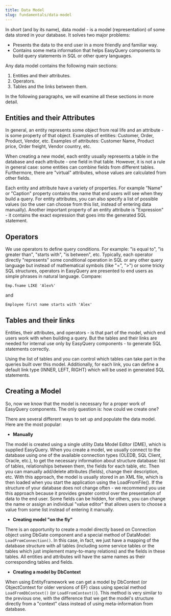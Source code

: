 ```yaml
---
title: Data Model
slug: fundamentals/data-model
---
```


In short (and by its name), data model - is a model (representation) of some data stored in your database. It solves two major problems:

* Presents the data to the end user in a more friendly and familiar way.
* Contains some meta information that helps EasyQuery components to build query statements in SQL or other query languages.

Any data model contains the following main sections:

1. Entities and their attributes.
2. Operators.
3. Tables and the links between them.

In the following paragraphs, we will examine all these sections in more detail. 

## Entities and their Attributes

In general, an entity represents some object from real life and an attribute - is some property of that object.
Examples of entities: Customer, Order, Product, Vendor, etc.
Examples of attributes: Customer Name, Product price, Order freight, Vendor country, etc.

When creating a new model, each entity usually represents a table in the database and each attribute - one field in that table.
However, it is not a rule in general case: some entities can combine fields from different tables. Furthermore, there are "virtual" attributes, whose values are calculated from other fields.

Each entity and attribute have a variety of properties. For example "Name" or "Caption" property contains the name that end users will see when they build a query.
For entity attributes, you can also specify a list of possible values (so the user can choose from this list, instead of entering data manually). Another important property of an entity attribute is "Expression" - it contains the exact expression that goes into the generated SQL statement.

## Operators

We use operators to define query conditions. For example: "is equal to", "is greater than", "starts with", "is between", etc. Typically, each operator directly "represents" some conditional operation in SQL or any other query language but instead of mathematical symbols (like "=", ">") or some tricky SQL structures, operators in EasyQuery are presented to end users as simple phrases in natural language.
Compare:

```
Emp.fname LIKE 'Alex%'
```

and

```
Employee first name starts with 'Alex'
```

## Tables and their links

Entities, their attributes, and operators - is that part of the model, which end users work with when building a query. But the tables and their links are needed for internal use only by EasyQuery components - to generate SQL statements correctly.

Using the list of tables and you can control which tables can take part in the queries built over this model.
Additionally, for each link, you can define a default link type (INNER, LEFT, RIGHT) which will be used in generated SQL statements.

## Creating a Model

So, now we know that the model is necessary for a proper work of EasyQuery components. The only question is: how could we create one?

There are several different ways to set up and populate the data model. Here are the most popular:

* **Manually**
  
The model is created using a single utility Data Model Editor (DME), which is supplied EasyQuery. When you create a model, we usually connect to the database using one of the available connection types (OLEDB, SQL Client, Oracle, etc.), to get the necessary information about structure database: list of tables, relationships between them, the fields for each table, etc. Then you can manually add/delete attributes (fields), change their description, etc.
  With this approach, the model is usually stored in an XML file, which is then loaded when you start the application using the LoadFromFile().
  If the structure of your database does not change often - we recommend you use this approach because it provides greater control over the presentation of data to the end user. Some fields can be hidden, for others, you can change the name or assign an individual "value editor" that allows users to choose a value from some list instead of entering it manually.

* **Creating model "on the fly"**
  
There is an opportunity to create a model directly based on Connection object using DbGate component and a special method of DataModel: `LoadFromConnection()`.
  In this case, in fact, we just have a mapping of the database structure with all tables (including some service tables or the tables which just implement many-to-many relations) and the fields in these tables. All entities and attributes will have the same names as their corresponding tables and fields.

* **Creating a model by DbContext**
  
When using EntityFramework we can get a model by DbContext (or ObjectContext for older versions of EF) class using special method `LoadFromDbContext()` (or `LoadFromContext()`).
This method is very similar to the previous one, with the difference that we get the model's structure directly from a "context" class instead of using meta-information from database.